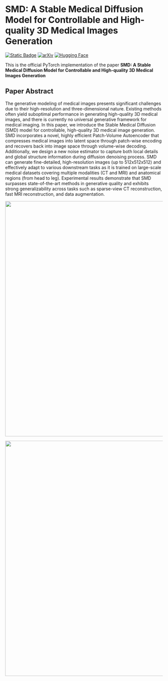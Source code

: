 # SMD: A Stable Medical Diffusion Model for Controllable and High-quality 3D Medical Images Generation
[![Static Badge](https://img.shields.io/badge/Project-page-blue)](..)
[![arXiv](https://img.shields.io/badge/arXiv-2402.19043-b31b1b.svg)](..)
[![Hugging Face](https://img.shields.io/badge/Hugging%20Face-Model%20Page-orange)](..)

This is the official PyTorch implementation of the paper **SMD: A Stable Medical Diffusion Model for Controllable and High-quality 3D Medical Images Generation** 




## Paper Abstract
The generative modeling of medical images presents significant challenges due to their high-resolution and three-dimensional nature. Existing methods often yield suboptimal performance in generating high-quality 3D medical images, and there is currently no universal generative framework for medical imaging. In this paper, we introduce the Stable Medical Diffusion (SMD) model for controllable, high-quality 3D medical image generation. SMD incorporates a novel, highly efficient Patch-Volume Autoencoder that compresses medical images into latent space through patch-wise encoding and recovers back into image space through volume-wise decoding. Additionally, we design a new noise estimator to capture both local details and global structure information during diffusion denoising process. SMD can generate fine-detailed, high-resolution images (up to 512x512x512) and effectively adapt to various downstream tasks as it is trained on large-scale medical datasets covering multiple modalities (CT and MRI) and anatomical regions (from head to leg).
Experimental results demonstrate that SMD surpasses state-of-the-art methods in generative quality and exhibits strong generalizability across tasks such as sparse-view CT reconstruction, fast MRI reconstruction, and data augmentation.

<p>
    <img width="750" src="assets/Autoencoder.png"/>
</p>

<p>
    <img width="750" src="assets/BiFlowNet.png"/>
</p>
